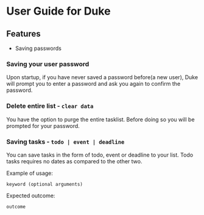 # User Guide for Duke

## Features 
 - Saving passwords
 
### Saving your user password

Upon startup, if you have never saved a password before(a new user),
Duke will prompt you to enter a password and ask you again to confirm the password.


### Delete entire list - `clear data`

You have the option to purge the entire tasklist. Before doing so 
you will be prompted for your password.

### Saving tasks - `todo | event | deadline`

You can save tasks in the form of todo, event or deadline to your list.
Todo tasks requires no dates as compared to the other two.

Example of usage: 

`keyword (optional arguments)`

Expected outcome:

`outcome`

